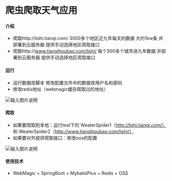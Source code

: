 # 爬虫爬取天气应用

#### 介绍
* 爬取http://lishi.tianqi.com/ 3000多个地区近九年每天的数据 大约1kw条 并部署到云服务器 提供手动选择地区爬取接口
* 爬取http://www.tianqihoubao.com/lishi/ 每个300多个城市进九年数据 并部署到云服务器 提供手动选择地区爬取接口

#### 运行
* 运行数据库脚本 修改配置文件中的数据库用户名和密码
* 修改redis地址（webmagic缓存爬取过的地址）

![输入图片说明](https://images.gitee.com/uploads/images/2020/0728/231751_3d1f2def_5494607.png "屏幕截图.png")

#### 爬取
* 如果要爬取到本地：运行test下的 WeaterSpider1（http://lishi.tianqi.com/） 和 WeaterSpider2（http://www.tianqihoubao.com/lishi/）
* 如果要对外提供爬取接口：修改oos的配置

![输入图片说明](https://images.gitee.com/uploads/images/2020/0728/231819_d75a62fa_5494607.png "屏幕截图.png")

#### 使用技术
* WebMagic + SpringBoot + MybatisPlus + Redis + OSS